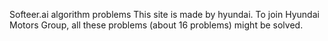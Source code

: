 Softeer.ai algorithm problems
This site is made by hyundai. To join Hyundai Motors Group, all these problems (about 16 problems) might be solved.
